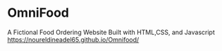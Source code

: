 # OmniFood
A Fictional Food Ordering Website Built with HTML,CSS, and Javascript
https://noureldineadel65.github.io/Omnifood/
